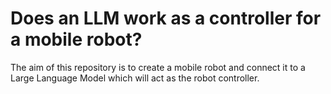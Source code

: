 # Does an LLM work as a controller for a mobile robot?
The aim of this repository is to create a mobile robot and connect it to a Large Language Model which will act as the robot controller.

